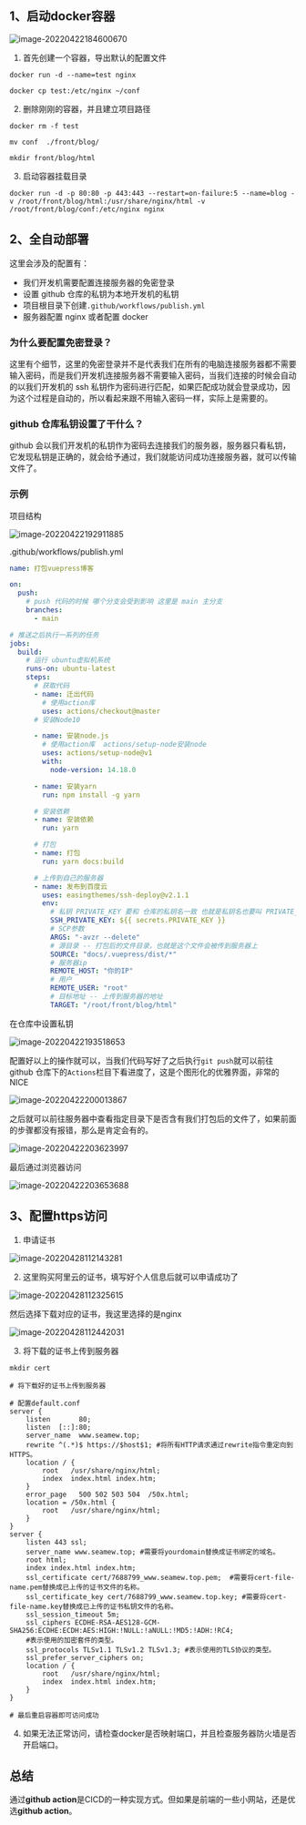 ## 1、启动docker容器

![image-20220422184600670](assets/image-20220422184600670.png)

1. 首先创建一个容器，导出默认的配置文件

```shell
docker run -d --name=test nginx

docker cp test:/etc/nginx ~/conf
```

2. 删除刚刚的容器，并且建立项目路径

```shell
docker rm -f test 

mv conf  ./front/blog/

mkdir front/blog/html
```

3. 启动容器挂载目录

```shell
docker run -d -p 80:80 -p 443:443 --restart=on-failure:5 --name=blog -v /root/front/blog/html:/usr/share/nginx/html -v /root/front/blog/conf:/etc/nginx nginx
```

## 2、全自动部署

这里会涉及的配置有：

- 我们开发机需要配置连接服务器的免密登录
- 设置 github 仓库的私钥为本地开发机的私钥
- 项目根目录下创建`.github/workflows/publish.yml`
- 服务器配置 nginx 或者配置 docker

### 为什么要配置免密登录？

这里有个细节，这里的免密登录并不是代表我们在所有的电脑连接服务器都不需要输入密码，而是我们开发机连接服务器不需要输入密码，当我们连接的时候会自动的以我们开发机的 ssh 私钥作为密码进行匹配，如果匹配成功就会登录成功，因为这个过程是自动的，所以看起来跟不用输入密码一样，实际上是需要的。

### github 仓库私钥设置了干什么？

github 会以我们开发机的私钥作为密码去连接我们的服务器，服务器只看私钥，它发现私钥是正确的，就会给予通过，我们就能访问成功连接服务器，就可以传输文件了。

### 示例

项目结构

![image-20220422192911885](assets/image-20220422192911885.png)

.github/workflows/publish.yml

```yml
name: 打包vuepress博客

on:
  push:
    # push 代码的时候 哪个分支会受到影响 这里是 main 主分支
    branches:
      - main

# 推送之后执行一系列的任务
jobs:
  build:
    # 运行 ubuntu虚拟机系统
    runs-on: ubuntu-latest
    steps:
      # 获取代码
      - name: 迁出代码
        # 使用action库
        uses: actions/checkout@master
      # 安装Node10

      - name: 安装node.js
        # 使用action库  actions/setup-node安装node
        uses: actions/setup-node@v1
        with:
          node-version: 14.18.0

      - name: 安装yarn
        run: npm install -g yarn

      # 安装依赖
      - name: 安装依赖
        run: yarn

      # 打包
      - name: 打包
        run: yarn docs:build

      # 上传到自己的服务器
      - name: 发布到百度云
        uses: easingthemes/ssh-deploy@v2.1.1
        env:
          # 私钥 PRIVATE_KEY 要和 仓库的私钥名一致 也就是私钥名也要叫 PRIVATE_KEY
          SSH_PRIVATE_KEY: ${{ secrets.PRIVATE_KEY }}
          # SCP参数
          ARGS: "-avzr --delete"
          # 源目录 -- 打包后的文件目录，也就是这个文件会被传到服务器上
          SOURCE: "docs/.vuepress/dist/*"
          # 服务器ip
          REMOTE_HOST: "你的IP"
          # 用户
          REMOTE_USER: "root"
          # 目标地址 -- 上传到服务器的地址
          TARGET: "/root/front/blog/html"

```

在仓库中设置私钥

![image-20220422193518653](assets/image-20220422193518653.png)

配置好以上的操作就可以，当我们代码写好了之后执行`git push`就可以前往 github 仓库下的`Actions`栏目下看进度了，这是个图形化的优雅界面，非常的 NICE

![image-20220422200013867](assets/image-20220422200013867.png)

之后就可以前往服务器中查看指定目录下是否含有我们打包后的文件了，如果前面的步骤都没有报错，那么是肯定会有的。

![image-20220422203623997](assets/image-20220422203623997.png)

最后通过浏览器访问

![image-20220422203653688](assets/image-20220422203653688.png)

## 3、配置https访问

1. 申请证书

![image-20220428112143281](assets/image-20220428112143281.png)

2. 这里购买阿里云的证书，填写好个人信息后就可以申请成功了

![image-20220428112325615](assets/image-20220428112325615.png)

然后选择下载对应的证书，我这里选择的是nginx

![image-20220428112442031](assets/image-20220428112442031.png)

3. 将下载的证书上传到服务器

```shell
mkdir cert

# 将下载好的证书上传到服务器

# 配置default.conf
server {
    listen       80;
    listen  [::]:80;
    server_name  www.seamew.top;
	rewrite ^(.*)$ https://$host$1; #将所有HTTP请求通过rewrite指令重定向到HTTPS。
    location / {
        root   /usr/share/nginx/html;
        index  index.html index.htm;
    }
    error_page   500 502 503 504  /50x.html;
    location = /50x.html {
        root   /usr/share/nginx/html;
    }
}
server {
    listen 443 ssl;
    server_name www.seamew.top; #需要将yourdomain替换成证书绑定的域名。
    root html;
    index index.html index.htm;
    ssl_certificate cert/7688799_www.seamew.top.pem;  #需要将cert-file-name.pem替换成已上传的证书文件的名称。
    ssl_certificate_key cert/7688799_www.seamew.top.key; #需要将cert-file-name.key替换成已上传的证书私钥文件的名称。
    ssl_session_timeout 5m;
    ssl_ciphers ECDHE-RSA-AES128-GCM-SHA256:ECDHE:ECDH:AES:HIGH:!NULL:!aNULL:!MD5:!ADH:!RC4;
    #表示使用的加密套件的类型。
    ssl_protocols TLSv1.1 TLSv1.2 TLSv1.3; #表示使用的TLS协议的类型。
    ssl_prefer_server_ciphers on;
    location / {
        root   /usr/share/nginx/html;
        index  index.html index.htm;
    }
}

# 最后重启容器即可访问成功
```

4. 如果无法正常访问，请检查docker是否映射端口，并且检查服务器防火墙是否开启端口。

## 总结

通过**github action**是CICD的一种实现方式。但如果是前端的一些小网站，还是优选**github action**。

